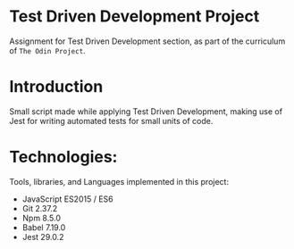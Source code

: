 # Test Driven Development Project
Assignment for Test Driven Development section, as part of the curriculum of `The Odin Project`.

# Introduction
Small script made while applying Test Driven Development, making use of Jest for writing automated tests for small units of code. 

# Technologies:
Tools, libraries, and Languages implemented in this project:
- JavaScript ES2015 / ES6
- Git 2.37.2
- Npm 8.5.0
- Babel 7.19.0
- Jest 29.0.2

